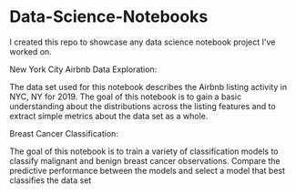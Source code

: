 # Data-Science-Notebooks

I created this repo to showcase any data science notebook project I've worked on. 

New York City Airbnb Data Exploration:

The data set used for this notebook describes the Airbnb listing activity in NYC, NY for 2019. 
The goal of this notebook is to gain a basic understanding about the distributions across the listing features and to extract simple metrics about the data set as a whole.

Breast Cancer Classification:

The goal of this notebook is to train a variety of classification models to classify malignant and benign breast cancer observations. Compare the predictive performance between the models and select a model that best classifies the data set
 
